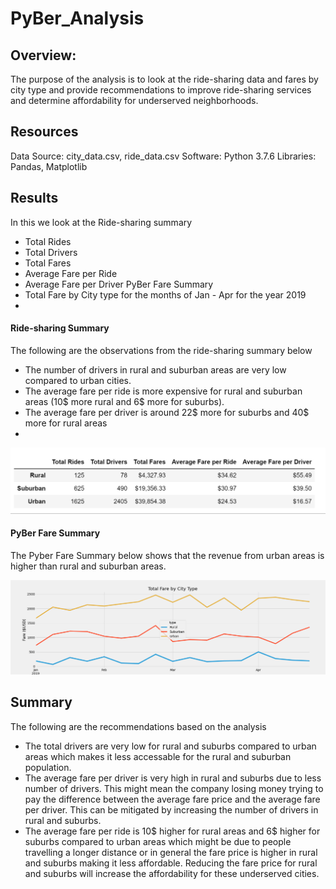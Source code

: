 # PyBer_Analysis
## Overview:
The purpose of the analysis is to look at the ride-sharing data and fares by city type and provide recommendations to improve ride-sharing services and determine affordability for underserved neighborhoods.

## Resources
Data Source: city_data.csv, ride_data.csv
Software: Python 3.7.6
Libraries: Pandas, Matplotlib

## Results
In this we look at the 
Ride-sharing summary
- Total Rides
- Total Drivers
- Total Fares
- Average Fare per Ride
- Average Fare per Driver
PyBer Fare Summary
- Total Fare by City type for the months of Jan - Apr for the year 2019
- 
#### Ride-sharing Summary
The following are the observations from the ride-sharing summary below
- The number of drivers in rural and suburban areas are very low compared to urban cities.
- The average fare per ride is more expensive for rural and suburban areas (10$ more rural and 6$ more for suburbs).
- The average fare per driver is around 22$ more for suburbs and 40$ more for rural areas
- 
![image](https://github.com/vijayabme/PyBer_Analysis/blob/main/analysis/PyBer_RideSharing_Summary.png)

 
#### PyBer Fare Summary
The Pyber Fare Summary below shows that the revenue from urban areas is higher than rural and suburban areas.

![image](https://github.com/vijayabme/PyBer_Analysis/blob/main/analysis/PyBer_fare_summary.png)

## Summary
The following are the recommendations based on the analysis
- The total drivers are very low for rural and suburbs compared to urban areas which makes it less accessable for the rural and suburban population.
- The average fare per driver is very high in rural and suburbs due to less number of drivers. This might mean the company losing money trying to pay the difference between the average fare price and the average fare per driver. This can be mitigated by increasing the number of drivers in rural and suburbs.
- The average fare per ride is 10$ higher for rural areas and 6$ higher for suburbs compared to urban areas which might be due to people travelling a longer distance or in general the fare price is higher in rural and suburbs making it less affordable. Reducing the fare price for rural and suburbs will increase the affordability for these underserved cities.
